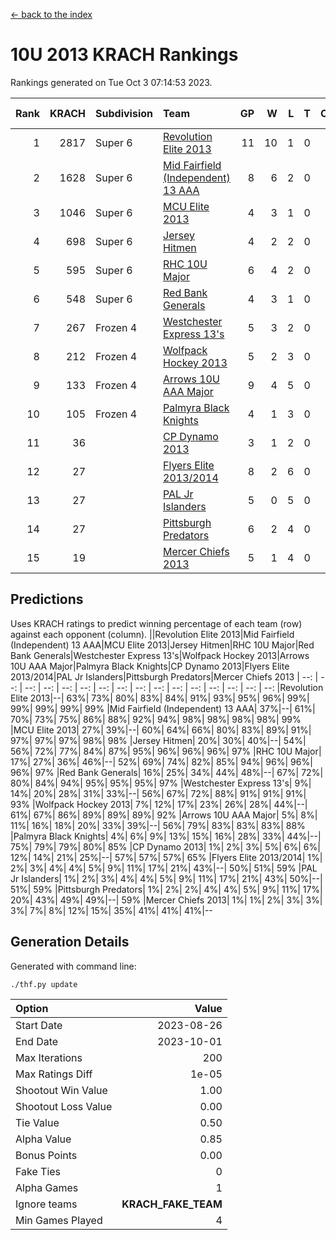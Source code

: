 [<- back to the index](readme.md)
# 10U 2013 KRACH Rankings
Rankings generated on Tue Oct  3 07:14:53 2023.

Rank|KRACH|Subdivision|Team|GP|W|L|T|OTW|OTL|SoS|Exp Wins|Win Diff
---:|---:|:---|:---|---:|---:|---:|---:|---:|---:|---:|---:|---:
1|2817|Super 6|[Revolution Elite 2013](https://gamesheetstats.com/seasons/3664/teams/140904/schedule)|11|10|1|0|1|0|381|10.8|-0.0
2|1628|Super 6|[Mid Fairfield (Independent) 13 AAA](https://gamesheetstats.com/seasons/3664/teams/140891/schedule)|8|6|2|0|0|0|844|6.8|-0.0
3|1046|Super 6|[MCU Elite 2013](https://gamesheetstats.com/seasons/3664/teams/140889/schedule)|4|3|1|0|0|0|367|3.8|-0.0
4|698|Super 6|[Jersey Hitmen](https://gamesheetstats.com/seasons/3664/teams/140893/schedule)|4|2|2|0|0|0|789|2.8|-0.0
5|595|Super 6|[RHC 10U Major](https://gamesheetstats.com/seasons/3664/teams/140895/schedule)|6|4|2|0|1|0|535|4.8|-0.0
6|548|Super 6|[Red Bank Generals](https://gamesheetstats.com/seasons/3664/teams/140896/schedule)|4|3|1|0|0|1|603|3.9|0.0
7|267|Frozen 4|[Westchester Express 13's](https://gamesheetstats.com/seasons/3664/teams/140899/schedule)|5|3|2|0|0|0|955|3.9|0.0
8|212|Frozen 4|[Wolfpack Hockey 2013](https://gamesheetstats.com/seasons/3664/teams/140894/schedule)|5|2|3|0|0|0|502|2.8|-0.0
9|133|Frozen 4|[Arrows 10U AAA Major](https://gamesheetstats.com/seasons/3664/teams/140902/schedule)|9|4|5|0|0|0|534|4.9|0.0
10|105|Frozen 4|[Palmyra Black Knights](https://gamesheetstats.com/seasons/3664/teams/140906/schedule)|4|1|3|0|0|1|325|1.8|-0.0
11|36||[CP Dynamo 2013](https://gamesheetstats.com/seasons/3664/teams/140901/schedule)|3|1|2|0|0|0|74|1.9|0.0
12|27||[Flyers Elite 2013/2014](https://gamesheetstats.com/seasons/3664/teams/140898/schedule)|8|2|6|0|0|0|159|2.9|0.0
13|27||[PAL Jr Islanders](https://gamesheetstats.com/seasons/3664/teams/140903/schedule)|5|0|5|0|0|0|1348|0.9|0.0
14|27||[Pittsburgh Predators](https://gamesheetstats.com/seasons/3664/teams/140907/schedule)|6|2|4|0|0|0|820|2.9|0.0
15|19||[Mercer Chiefs 2013](https://gamesheetstats.com/seasons/3664/teams/140897/schedule)|5|1|4|0|0|0|558|1.9|0.0

## Predictions
Uses KRACH ratings to predict winning percentage of each team (row) against each opponent (column).
||Revolution Elite 2013|Mid Fairfield (Independent) 13 AAA|MCU Elite 2013|Jersey Hitmen|RHC 10U Major|Red Bank Generals|Westchester Express 13's|Wolfpack Hockey 2013|Arrows 10U AAA Major|Palmyra Black Knights|CP Dynamo 2013|Flyers Elite 2013/2014|PAL Jr Islanders|Pittsburgh Predators|Mercer Chiefs 2013
| --: | --: | --: | --: | --: | --: | --: | --: | --: | --: | --: | --: | --: | --: | --: | --: 
|Revolution Elite 2013|--| 63%| 73%| 80%| 83%| 84%| 91%| 93%| 95%| 96%| 99%| 99%| 99%| 99%| 99%
|Mid Fairfield (Independent) 13 AAA| 37%|--| 61%| 70%| 73%| 75%| 86%| 88%| 92%| 94%| 98%| 98%| 98%| 98%| 99%
|MCU Elite 2013| 27%| 39%|--| 60%| 64%| 66%| 80%| 83%| 89%| 91%| 97%| 97%| 97%| 98%| 98%
|Jersey Hitmen| 20%| 30%| 40%|--| 54%| 56%| 72%| 77%| 84%| 87%| 95%| 96%| 96%| 96%| 97%
|RHC 10U Major| 17%| 27%| 36%| 46%|--| 52%| 69%| 74%| 82%| 85%| 94%| 96%| 96%| 96%| 97%
|Red Bank Generals| 16%| 25%| 34%| 44%| 48%|--| 67%| 72%| 80%| 84%| 94%| 95%| 95%| 95%| 97%
|Westchester Express 13's|  9%| 14%| 20%| 28%| 31%| 33%|--| 56%| 67%| 72%| 88%| 91%| 91%| 91%| 93%
|Wolfpack Hockey 2013|  7%| 12%| 17%| 23%| 26%| 28%| 44%|--| 61%| 67%| 86%| 89%| 89%| 89%| 92%
|Arrows 10U AAA Major|  5%|  8%| 11%| 16%| 18%| 20%| 33%| 39%|--| 56%| 79%| 83%| 83%| 83%| 88%
|Palmyra Black Knights|  4%|  6%|  9%| 13%| 15%| 16%| 28%| 33%| 44%|--| 75%| 79%| 79%| 80%| 85%
|CP Dynamo 2013|  1%|  2%|  3%|  5%|  6%|  6%| 12%| 14%| 21%| 25%|--| 57%| 57%| 57%| 65%
|Flyers Elite 2013/2014|  1%|  2%|  3%|  4%|  4%|  5%|  9%| 11%| 17%| 21%| 43%|--| 50%| 51%| 59%
|PAL Jr Islanders|  1%|  2%|  3%|  4%|  4%|  5%|  9%| 11%| 17%| 21%| 43%| 50%|--| 51%| 59%
|Pittsburgh Predators|  1%|  2%|  2%|  4%|  4%|  5%|  9%| 11%| 17%| 20%| 43%| 49%| 49%|--| 59%
|Mercer Chiefs 2013|  1%|  1%|  2%|  3%|  3%|  3%|  7%|  8%| 12%| 15%| 35%| 41%| 41%| 41%|--

## Generation Details

Generated with command line:
```
./thf.py update
```

| Option | Value |
| :----- | ----: |
| Start Date | 2023-08-26 |
| End Date | 2023-10-01 |
| Max Iterations | 200 |
| Max Ratings Diff | 1e-05 |
| Shootout Win Value | 1.00 |
| Shootout Loss Value | 0.00 |
| Tie Value | 0.50 |
| Alpha Value | 0.85 |
| Bonus Points | 0.00 |
| Fake Ties | 0 |
| Alpha Games | 1 |
| Ignore teams | __KRACH_FAKE_TEAM__ |
| Min Games Played | 4 |

